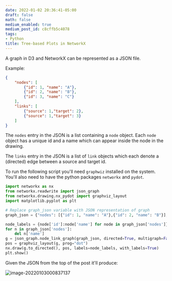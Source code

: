 ```yaml
---
date: 2022-01-02 20:36:41-05:00
draft: false
math: false
medium_enabled: true
medium_post_id: c8cffb5c4078
tags:
- Python
title: Tree-based Plots in NetworkX
---
```


A graph in D3 and NetworkX can be represented as a JSON file.

Example:

```json
{
    "nodes": [
        {"id": 1, "name": "A"},
        {"id": 2, "name": "B"},
        {"id": 3, "name": "C"}
    ],
    "links": [
        {"source": 1,"target": 2},
        {"source": 1,"target": 3}
    ]
}
```

The `nodes` entry in the JSON is a list containing a `node` object. Each `node` object has a unique id and a name which can appear inside the node in the drawing.

The `links` entry in the JSON is a list of `link` objects which each denote a (directed) edge between a source and target id.

To run the following script you'll need `graphwiz` installed on the system. You'll also need to have the python packages `networkx` and `pydot`.

```python
import networkx as nx
from networkx.readwrite import json_graph
from networkx.drawing.nx_pydot import graphviz_layout
import matplotlib.pyplot as plt

# Replace graph_json variable with JSON representation of graph
graph_json = {"nodes": [{"id": 1, "name": "A"},{"id": 2, "name": "B"}],"links": [{"source":1,"target":2}]}

node_labels = {node['id']:node['name'] for node in graph_json['nodes']}
for n in graph_json['nodes']:
    del n['name']
g = json_graph.node_link_graph(graph_json, directed=True, multigraph=False)
pos = graphviz_layout(g, prog="dot")
nx.draw(g.to_directed(), pos, labels=node_labels, with_labels=True)
plt.show()
```

Given the JSON from the top of the post it'll produce:

![image-20220103000837137](/files/images/blog/20220103000837137.png)